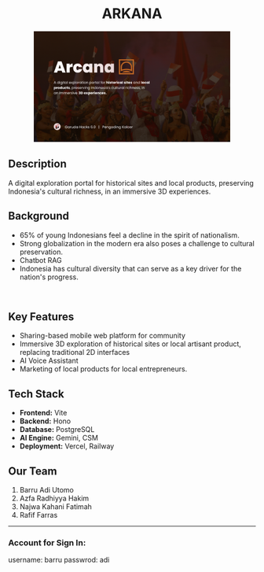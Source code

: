 <h1 align="center">ARKANA</h1>

<p align="center">
  <img src="arkana.png" alt="Main" width="400">
</p>

## Description

A digital exploration portal for historical sites and local products, preserving Indonesia's cultural richness, in an immersive 3D experiences.



## Background

- 65% of young Indonesians feel a decline in the spirit of nationalism.
- Strong globalization in the modern era also poses a challenge to cultural preservation.
- Chatbot RAG
- Indonesia has cultural diversity that can serve as a key driver for the nation's progress.
<br/>

## Key Features

- Sharing-based mobile web platform for community
- Immersive 3D exploration of historical sites or local artisant product, replacing traditional 2D interfaces
- AI Voice Assistant 
- Marketing of local products for local entrepreneurs.

## Tech Stack

- **Frontend:** Vite
- **Backend:** Hono
- **Database:** PostgreSQL
- **AI Engine:** Gemini, CSM
- **Deployment:** Vercel, Railway


## Our Team
1. Barru Adi Utomo
2. Azfa Radhiyya Hakim
3. Najwa Kahani Fatimah
4. Rafif Farras
---

### Account for Sign In:
username: barru
passwrod: adi